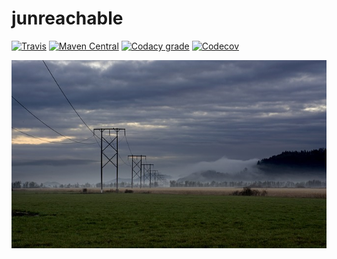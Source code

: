 junreachable
============

[![Travis](https://img.shields.io/travis/io7m/junreachable.png?style=flat-square)](https://travis-ci.org/io7m/junreachable)
[![Maven Central](https://img.shields.io/maven-central/v/com.io7m.junreachable/com.io7m.junreachable.png?style=flat-square)](http://search.maven.org/#search%7Cga%7C1%7Cg%3A%22com.io7m.junreachable%22)
[![Codacy grade](https://img.shields.io/codacy/grade/97f853737ec84d449e83d58c2fff8e0f.png?style=flat-square)](https://www.codacy.com/app/github_79/junreachable)
[![Codecov](https://img.shields.io/codecov/c/github/io7m/junreachable.png?style=flat-square)](https://codecov.io/gh/io7m/junreachable)

![junreachable](./src/site/resources/junreachable.jpg?raw=true)

